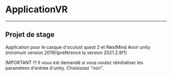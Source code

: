 # ApplicationVR
-----------------
Projet de stage
--------------------
Application pour le casque d'oculust quest 2 et NextMind
Avoir unity (minimum version 2019)(préférence la version 2021.2.8f1)

IMPORTANT !!!
Il vous est demandé si vous voulez réinitialiser les paramètres d'entrée d'unity. Choisissez "non".

